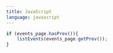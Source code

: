 ```yaml
---
title: JavaScript
language: javascript
---
```


```javascript
if (events_page.hasPrev()){
    listEvents(events_page.getPrev());
}
```
